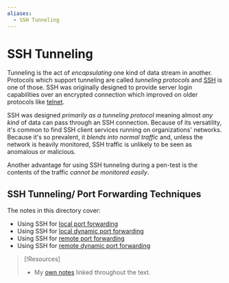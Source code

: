 ```yaml
---
aliases:
  - SSH Tunneling
---
```

# SSH Tunneling
Tunneling is the act of *encapsulating* one kind of data stream in another.  Protocols which support tunneling are called *tunneling protocols* and [SSH](../../../networking/protocols/SSH.md) is one of those. SSH was originally designed to provide server login capabilities over an encrypted connection which improved on older protocols like [telnet](../../../networking/protocols/telnet.md). 

SSH was designed *primarily as a tunneling protocol* meaning almost *any kind* of data can pass through an SSH connection. Because of its versatility, it's common to find SSH client services running on organizations' networks. Because it's so prevalent, it *blends into normal traffic* and, unless the network is heavily monitored, SSH traffic is unlikely to be seen as anomalous or malicious. 

Another advantage for using SSH tunneling during a pen-test is the contents of the traffic *cannot be monitored easily*. 
## SSH Tunneling/ Port Forwarding Techniques
The notes in this directory cover:
- Using SSH for [local port forwarding](local-port-forwarding.md)
- Using SSH for [local dynamic port forwarding](dynamic-port-forwarding.md)
- Using SSH for [remote port forwarding](remote-port-forwarding.md)
- Using SSH for [remote dynamic port forwarding](remote-dynamic-port-forwarding.md)


> [!Resources]
> - My [own notes](https://github.com/trshpuppy/obsidian-notes) linked throughout the text.